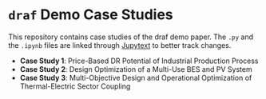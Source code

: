 # `draf` Demo Case Studies

This repository contains case studies of the draf demo paper.
The `.py` and the `.ipynb` files are linked through [Jupytext](https://github.com/mwouts/jupytext) to better track changes.

 - **Case Study 1**: Price-Based DR Potential of Industrial Production Process
 - **Case Study 2**: Design Optimization of a Multi-Use BES and PV System
 - **Case Study 3**: Multi-Objective Design and Operational Optimization of Thermal-Electric Sector Coupling
